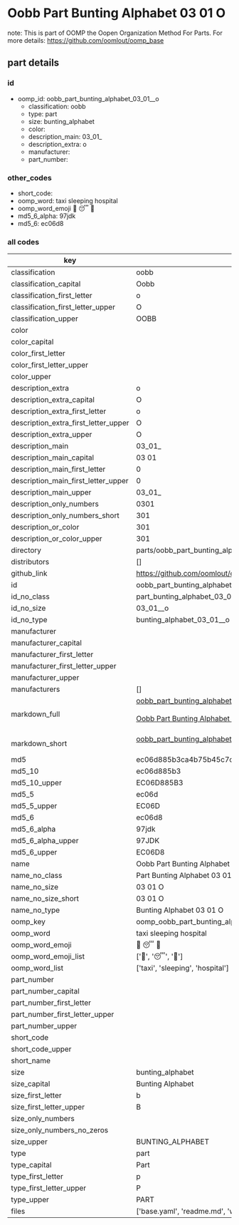 # Oobb Part Bunting Alphabet 03 01  O  

note: This is part of OOMP the Oopen Organization Method For Parts. For more details: https://github.com/oomlout/oomp_base

##  part details





### id
* oomp_id: oobb_part_bunting_alphabet_03_01__o
  * classification: oobb
  * type: part
  * size: bunting_alphabet
  * color: 
  * description_main: 03_01_
  * description_extra: o
  * manufacturer: 
  * part_number: 

### other_codes
* short_code: 
* oomp_word: taxi sleeping hospital
* oomp_word_emoji :taxi: :sleeping: :hospital:
* md5_6_alpha: 97jdk
* md5_6: ec06d8

### all codes 
| key | value |  
| --- | --- |  
| classification | oobb |  
| classification_capital | Oobb |  
| classification_first_letter | o |  
| classification_first_letter_upper | O |  
| classification_upper | OOBB |  
| color |  |  
| color_capital |  |  
| color_first_letter |  |  
| color_first_letter_upper |  |  
| color_upper |  |  
| description_extra | o |  
| description_extra_capital | O |  
| description_extra_first_letter | o |  
| description_extra_first_letter_upper | O |  
| description_extra_upper | O |  
| description_main | 03_01_ |  
| description_main_capital | 03 01  |  
| description_main_first_letter | 0 |  
| description_main_first_letter_upper | 0 |  
| description_main_upper | 03_01_ |  
| description_only_numbers | 0301 |  
| description_only_numbers_short | 301 |  
| description_or_color | 301 |  
| description_or_color_upper | 301 |  
| directory | parts/oobb_part_bunting_alphabet_03_01__o |  
| distributors | [] |  
| github_link | https://github.com/oomlout/oomlout_oomp_part_src/tree/main/parts/oobb_part_bunting_alphabet_03_01__o/working |  
| id | oobb_part_bunting_alphabet_03_01__o |  
| id_no_class | part_bunting_alphabet_03_01__o |  
| id_no_size | 03_01__o |  
| id_no_type | bunting_alphabet_03_01__o |  
| manufacturer |  |  
| manufacturer_capital |  |  
| manufacturer_first_letter |  |  
| manufacturer_first_letter_upper |  |  
| manufacturer_upper |  |  
| manufacturers | [] |  
| markdown_full | [oobb_part_bunting_alphabet_03_01__o](https://github.com/oomlout/oomlout_oomp_part_src/tree/main/parts/oobb_part_bunting_alphabet_03_01__o/working)<br>[](https://github.com/oomlout/oomlout_oomp_part_src/tree/main/parts/oobb_part_bunting_alphabet_03_01__o/working)<br>[Oobb Part Bunting Alphabet 03 01  O](https://github.com/oomlout/oomlout_oomp_part_src/tree/main/parts/oobb_part_bunting_alphabet_03_01__o/working)<br><br> |  
| markdown_short | [oobb_part_bunting_alphabet_03_01__o](https://github.com/oomlout/oomlout_oomp_part_src/tree/main/parts/oobb_part_bunting_alphabet_03_01__o/working)<br><br> |  
| md5 | ec06d885b3ca4b75b45c7cc0e27728c8 |  
| md5_10 | ec06d885b3 |  
| md5_10_upper | EC06D885B3 |  
| md5_5 | ec06d |  
| md5_5_upper | EC06D |  
| md5_6 | ec06d8 |  
| md5_6_alpha | 97jdk |  
| md5_6_alpha_upper | 97JDK |  
| md5_6_upper | EC06D8 |  
| name | Oobb Part Bunting Alphabet 03 01  O |  
| name_no_class | Part Bunting Alphabet 03 01  O |  
| name_no_size | 03 01  O |  
| name_no_size_short | 03 01  O |  
| name_no_type | Bunting Alphabet 03 01  O |  
| oomp_key | oomp_oobb_part_bunting_alphabet_03_01__o |  
| oomp_word | taxi sleeping hospital |  
| oomp_word_emoji | :taxi: :sleeping: :hospital: |  
| oomp_word_emoji_list | [':taxi:', ':sleeping:', ':hospital:'] |  
| oomp_word_list | ['taxi', 'sleeping', 'hospital'] |  
| part_number |  |  
| part_number_capital |  |  
| part_number_first_letter |  |  
| part_number_first_letter_upper |  |  
| part_number_upper |  |  
| short_code |  |  
| short_code_upper |  |  
| short_name |  |  
| size | bunting_alphabet |  
| size_capital | Bunting Alphabet |  
| size_first_letter | b |  
| size_first_letter_upper | B |  
| size_only_numbers |  |  
| size_only_numbers_no_zeros |  |  
| size_upper | BUNTING_ALPHABET |  
| type | part |  
| type_capital | Part |  
| type_first_letter | p |  
| type_first_letter_upper | P |  
| type_upper | PART |  
| files | ['base.yaml', 'readme.md', 'working.json', 'working.yaml'] |  
